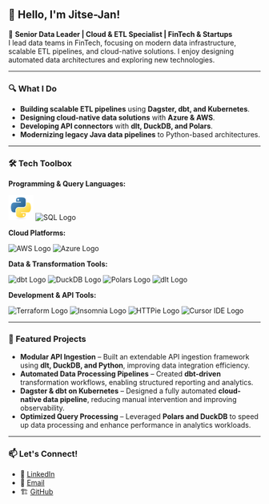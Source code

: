 ## 👋 Hello, I'm Jitse-Jan!

🚀 **Senior Data Leader | Cloud & ETL Specialist | FinTech & Startups**  
I lead data teams in FinTech, focusing on modern data infrastructure, scalable ETL pipelines, and cloud-native solutions. I enjoy designing automated data architectures and exploring new technologies.

---

### 🔍 What I Do
- **Building scalable ETL pipelines** using **Dagster, dbt, and Kubernetes**.
- **Designing cloud-native data solutions** with **Azure & AWS**.
- **Developing API connectors** with **dlt, DuckDB, and Polars**.
- **Modernizing legacy Java data pipelines** to Python-based architectures.

---

### 🛠 Tech Toolbox

**Programming & Query Languages:**  
<p>
  <img src="https://raw.githubusercontent.com/devicons/devicon/master/icons/python/python-original.svg" alt="Python Logo" width="50" height="50"/>
  <img src="https://upload.wikimedia.org/wikipedia/commons/8/87/Sql_data_base_with_logo.png" alt="SQL Logo" width="50" height="50"/>
</p>

**Cloud Platforms:**  
<p>
  <img src="https://a0.awsstatic.com/libra-css/images/logos/aws_logo_smile_1200x630.png" alt="AWS Logo" width="80" height="50"/>
  <img src="https://upload.wikimedia.org/wikipedia/commons/a/a8/Microsoft_Azure_Logo.svg" alt="Azure Logo" width="90" height="50"/>
</p>

**Data & Transformation Tools:**  
<p>
  <img src="https://seeklogo.com/images/D/dbt-logo-500AB0BAA7-seeklogo.com.png" alt="dbt Logo" width="50" height="50"/>
  <img src="https://avatars.githubusercontent.com/u/94669796?s=200&v=4" alt="DuckDB Logo" width="50" height="50"/>
  <img src="https://upload.wikimedia.org/wikipedia/commons/d/d0/Polars_logo.png" alt="Polars Logo" width="90" height="50"/>
  <img src="https://raw.githubusercontent.com/dlt-hub/dlt/main/docs/_static/dlt-logo.svg" alt="dlt Logo" width="90" height="50"/>
</p>

**Development & API Tools:**  
<p>
  <img src="https://www.terraform.io/assets/images/og-image-8b3e4f7d.png" alt="Terraform Logo" width="50" height="50"/>
  <img src="https://insomnia.rest/images/insomnia-logo.svg" alt="Insomnia Logo" width="50" height="50"/>
  <img src="https://avatars.githubusercontent.com/u/30369324?s=200&v=4" alt="HTTPie Logo" width="50" height="50"/>
  <img src="https://avatars.githubusercontent.com/u/129902152?s=200&v=4" alt="Cursor IDE Logo" width="50" height="50"/>
</p>

---

### 📌 Featured Projects
- **Modular API Ingestion** – Built an extendable API ingestion framework using **dlt, DuckDB, and Python**, improving data integration efficiency.
- **Automated Data Processing Pipelines** – Created **dbt-driven** transformation workflows, enabling structured reporting and analytics.
- **Dagster & dbt on Kubernetes** – Designed a fully automated **cloud-native data pipeline**, reducing manual intervention and improving observability.
- **Optimized Query Processing** – Leveraged **Polars and DuckDB** to speed up data processing and enhance performance in analytics workloads.

---

### 📫 Let's Connect!
- 💼 [LinkedIn](https://www.linkedin.com/in/jitsejan/)
- 📧 [Email](mailto:code@jitsejan.com)
- 🏗 [GitHub](https://github.com/jitsejan)
